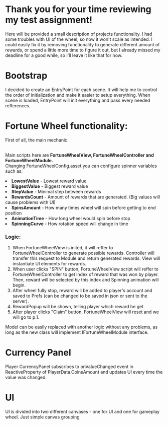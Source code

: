 # Thank you for your time reviewing my test assignment!

Here will be provided a small description of projects functionality. 
I had some troubles with UI of the wheel, so now it won't scale as intended. 
I could easily fix it by removing functionality to generate different amount of rewards, 
or spend a little more time to figure it out, but I already missed my deadline for a good while, 
so I'll leave it like that for now.

# Bootstrap
I decided to create an EntryPoint for each scene. It will help me to control the order of 
initialization and make it easier to setup everything. When scene is loaded, 
EntryPoint will init everything and pass every needed refferences. 

# Fortune Wheel functionality:
First of all, the main mechanic. 

<br>Main scripts here are <b>FortuneWheelView, FortuneWheelController and FortuneWheelModule.</b>
<br>Changing FortuneWheelConfig.asset you can configure spinner variables such as:
<li><b>LowestValue</b> - Lowest reward value
<li><b>BiggestValue</b> - Biggest reward value
<li><b>StepValue</b> - Minimal step between rewards
<li><b>RewardsCount</b> - Amount of rewards that are generated. (Big values will cause problems with UI)
<li><b>SpinsAmount</b> - How many times wheel will spin before getting to end position
<li><b>AnimationTime</b> - How long wheel would spin before stop
<li><b>SpinningCurve</b> - How rotation speed will change in time

<h3><b>Logic:</b></h2>

1. When FortuneWheelView is inited, it will reffer to FortuneWheelController to generate possible rewards. Controller will transfer this request to Module and return generated rewards. View will instantiate UI elements for rewards.
2. When user clicks "SPIN" button, FortuneWheelView script will reffer to FortuneWheelController to get index of reward that was won by player. Then, reward will be selected by this index and Spinning animation will begin.
3. After wheel fully stop, reward will be added to player's account and saved to Prefs (can be changed to be saved in json or sent to the server).
4. RewardPopup will be shown, telling player which reward he get.
5. After player clicks "Claim" button, FortuneWheelView will reset and we will go to p.1.

<p> Model can be easily replaced with another logic without any problems, 
as long as the new class will implement IFortuneWheelModule interface.

# Currency Panel
Player CurrencyPanel subscribes to onValueChanged event in ReactiveProperty of PlayerData.CoinsAmount
and updates UI every time the value was changed.

# UI
UI is divided into two different canvases - one for UI and one for gameplay wheel. 
Just simple canvas grouping